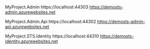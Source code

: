 MyProject.Admin 
https://localhost:44303 
https://demosts-admin.azurewebsites.net

MyProject.Admin.Api
https://localhost:44302
https://demosts-admin-api.azurewebsites.net

MyProject.STS.Identity
https://localhost:44310
https://demosts-identity.azurewebsites.net